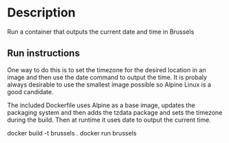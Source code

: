 # Description

Run a container that outputs the current date and time in Brussels

## Run instructions

One way to do this is to set the timezone for the desired location in an image and then use the date command to output the time.
It is probaly always desirable to use the smallest image possible so Alpine Linux is a good candidate.

The included Dockerfile uses Alpine as a base image, updates the packaging system and then adds the tzdata package and sets the timezone during the build.
Then at runtime it uses date to output the current time.

docker build -t brussels .
docker run brussels


